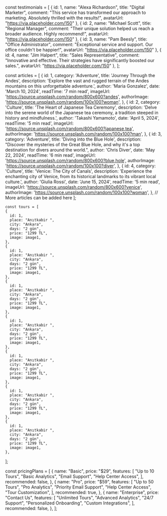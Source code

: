   const testimonials = [
    {
      id: 1,
      name: "Alexa Richardson",
      title: "Digital Marketer",
      comment: "This service has transformed our approach to marketing. Absolutely thrilled with the results!",
      avatarUrl: "https://via.placeholder.com/150"
    },
    {
      id: 2,
      name: "Michael Scott",
      title: "Regional Manager",
      comment: "Their unique solution helped us reach a broader audience. Highly recommend!",
      avatarUrl: "https://via.placeholder.com/150"
    },
    {
      id: 3,
      name: "Pam Beesly",
      title: "Office Administrator",
      comment: "Exceptional service and support. Our office couldn't be happier!",
      avatarUrl: "https://via.placeholder.com/150"
    },
    {
      id: 4,
      name: "Jim Halpert",
      title: "Sales Representative",
      comment: "Innovative and effective. Their strategies have significantly boosted our sales.",
      avatarUrl: "https://via.placeholder.com/150"
    },
  ];

   const articles = [
    {
      id: 1,
      category: 'Adventure',
      title: 'Journey Through the Andes',
      description: 'Explore the vast and rugged terrain of the Andes mountains on this unforgettable adventure.',
      author: 'Maria Gonzalez',
      date: 'March 10, 2024',
      readTime: '7 min read',
      imageUrl: 'https://source.unsplash.com/random/800x600?andes',
      authorImage: 'https://source.unsplash.com/random/100x100?woman',
    },
    {
      id: 2,
      category: 'Culture',
      title: 'The Heart of Japanese Tea Ceremony',
      description: 'Delve into the serene world of the Japanese tea ceremony, a tradition steeped in history and mindfulness.',
      author: 'Takashi Yamamoto',
      date: 'April 5, 2024',
      readTime: '5 min read',
      imageUrl: 'https://source.unsplash.com/random/800x600?japanese,tea',
      authorImage: 'https://source.unsplash.com/random/100x100?man',
    },
    {
      id: 3,
      category: 'Adventure',
      title: 'Diving into the Blue Hole',
      description: "Discover the mysteries of the Great Blue Hole, and why it's a top destination for divers around the world.",
      author: 'Chris Diver',
      date: 'May 22, 2024',
      readTime: '6 min read',
      imageUrl: 'https://source.unsplash.com/random/800x600?blue,hole',
      authorImage: 'https://source.unsplash.com/random/100x100?diver',
    },
    {
      id: 4,
      category: 'Culture',
      title: 'Venice: The City of Canals',
      description: 'Experience the enchanting city of Venice, from its historical landmarks to its vibrant local culture.',
      author: 'Giulia Rossi',
      date: 'June 15, 2024',
      readTime: '5 min read',
      imageUrl: 'https://source.unsplash.com/random/800x600?venice',
      authorImage: 'https://source.unsplash.com/random/100x100?woman',
    },
    // More articles can be added here
  ];

    const tours = [
    {
      id: 1,
      place: "Anıtkabir ",
      city: "Ankara",
      days: "2 gün",
      price: "1299 TL",
      image: image1,
    },
    {
      id: 1,
      place: "Anıtkabir ",
      city: "Ankara",
      days: "2 gün",
      price: "1299 TL",
      image: image1,
    },
    {
      id: 1,
      place: "Anıtkabir ",
      city: "Ankara",
      days: "2 gün",
      price: "1299 TL",
      image: image1,
    },
    {
      id: 1,
      place: "Anıtkabir ",
      city: "Ankara",
      days: "2 gün",
      price: "1299 TL",
      image: image1,
    },
    {
      id: 1,
      place: "Anıtkabir ",
      city: "Ankara",
      days: "2 gün",
      price: "1299 TL",
      image: image1,
    },
    {
      id: 1,
      place: "Anıtkabir ",
      city: "Ankara",
      days: "2 gün",
      price: "1299 TL",
      image: image1,
    },
    {
      id: 1,
      place: "Anıtkabir ",
      city: "Ankara",
      days: "2 gün",
      price: "1299 TL",
      image: image1,
    },

  ];

  const pricingPlans = [
  {
    name: "Basic",
    price: "$29",
    features: [
      "Up to 10 Tours",
      "Basic Analytics",
      "Email Support",
      "Help Center Access",
    ],
    recommended: false,
  },
  {
    name: "Pro",
    price: "$59",
    features: [
      "Up to 50 Tours",
      "Pro Analytics",
      "Priority Email Support",
      "Help Center Access",
      "Tour Customization",
    ],
    recommended: true,
  },
  {
    name: "Enterprise",
    price: "Contact Us",
    features: [
      "Unlimited Tours",
      "Advanced Analytics",
      "24/7 Support",
      "Personalized Onboarding",
      "Custom Integrations",
    ],
    recommended: false,
  },
];